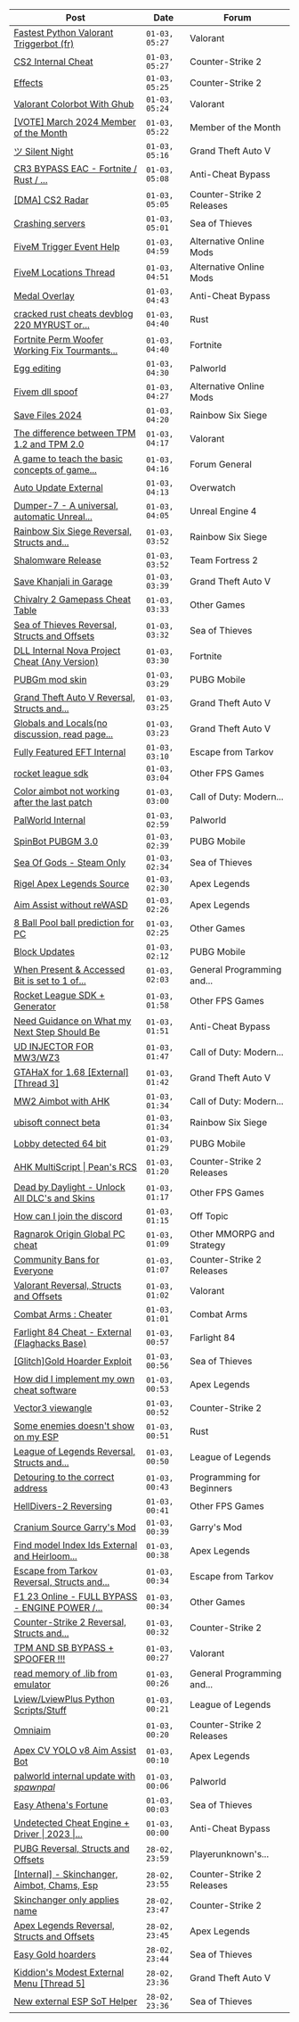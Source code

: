 |Post|Date|Forum|
|----|----|-----|
|[Fastest Python Valorant Triggerbot (fr)](https://www.unknowncheats.me/forum/valorant/612762-fastest-python-valorant-triggerbot-fr.html)|`01-03, 05:27`|Valorant|
|[CS2 Internal Cheat](https://www.unknowncheats.me/forum/counter-strike-2-a/614111-cs2-internal-cheat.html)|`01-03, 05:27`|Counter-Strike 2|
|[Effects](https://www.unknowncheats.me/forum/counter-strike-2-a/625015-effects.html)|`01-03, 05:25`|Counter-Strike 2|
|[Valorant Colorbot With Ghub](https://www.unknowncheats.me/forum/valorant/624215-valorant-colorbot-ghub.html)|`01-03, 05:24`|Valorant|
|[\[VOTE\] March 2024 Member of the Month](https://www.unknowncheats.me/forum/member-of-the-month/624743-vote-march-2024-month.html)|`01-03, 05:22`|Member of the Month|
|[ツ Silent Night](https://www.unknowncheats.me/forum/grand-theft-auto-v/604599-silent-night.html)|`01-03, 05:16`|Grand Theft Auto V|
|[CR3 BYPASS EAC - Fortnite / Rust / ...](https://www.unknowncheats.me/forum/anti-cheat-bypass/623904-cr3-bypass-eac-fortnite-rust.html)|`01-03, 05:08`|Anti-Cheat Bypass|
|[\[DMA\] CS2 Radar](https://www.unknowncheats.me/forum/counter-strike-2-releases/625335-dma-cs2-radar.html)|`01-03, 05:05`|Counter-Strike 2 Releases|
|[Crashing servers](https://www.unknowncheats.me/forum/sea-of-thieves/625334-crashing-servers.html)|`01-03, 05:01`|Sea of Thieves|
|[FiveM Trigger Event Help](https://www.unknowncheats.me/forum/alternative-online-mods/625092-fivem-trigger-event-help.html)|`01-03, 04:59`|Alternative Online Mods|
|[FiveM Locations Thread](https://www.unknowncheats.me/forum/alternative-online-mods/340679-fivem-locations-thread.html)|`01-03, 04:51`|Alternative Online Mods|
|[Medal Overlay](https://www.unknowncheats.me/forum/anti-cheat-bypass/615927-medal-overlay.html)|`01-03, 04:43`|Anti-Cheat Bypass|
|[cracked rust cheats devblog 220 MYRUST or...](https://www.unknowncheats.me/forum/rust/625273-cracked-rust-cheats-devblog-220-myrust-anyother-server-alkad.html)|`01-03, 04:40`|Rust|
|[Fortnite Perm Woofer Working Fix Tourmants...](https://www.unknowncheats.me/forum/fortnite/603652-fortnite-perm-woofer-fix-tourmants-kick.html)|`01-03, 04:40`|Fortnite|
|[Egg editing](https://www.unknowncheats.me/forum/palworld/625333-egg-editing.html)|`01-03, 04:30`|Palworld|
|[Fivem dll spoof](https://www.unknowncheats.me/forum/alternative-online-mods/625078-fivem-dll-spoof.html)|`01-03, 04:27`|Alternative Online Mods|
|[Save Files 2024](https://www.unknowncheats.me/forum/rainbow-six-siege/624626-save-files-2024-a.html)|`01-03, 04:20`|Rainbow Six Siege|
|[The difference between TPM 1.2 and TPM 2.0](https://www.unknowncheats.me/forum/valorant/625330-difference-tpm-1-2-tpm-2-0-a.html)|`01-03, 04:17`|Valorant|
|[A game to teach the basic concepts of game...](https://www.unknowncheats.me/forum/forum-general/622251-game-teach-basic-concepts-game-hacking.html)|`01-03, 04:16`|Forum General|
|[Auto Update External](https://www.unknowncheats.me/forum/overwatch/614771-auto-update-external.html)|`01-03, 04:13`|Overwatch|
|[Dumper-7 - A universal, automatic Unreal...](https://www.unknowncheats.me/forum/unreal-engine-4-a/594092-dumper-7-universal-automatic-unreal-engine-sdk-generator-ue4-ue5.html)|`01-03, 04:05`|Unreal Engine 4|
|[Rainbow Six Siege Reversal, Structs and...](https://www.unknowncheats.me/forum/rainbow-six-siege/255148-rainbow-six-siege-reversal-structs-offsets.html)|`01-03, 03:52`|Rainbow Six Siege|
|[Shalomware Release](https://www.unknowncheats.me/forum/team-fortress-2-a/622431-shalomware-release.html)|`01-03, 03:52`|Team Fortress 2|
|[Save Khanjali in Garage](https://www.unknowncheats.me/forum/grand-theft-auto-v/616869-save-khanjali-garage.html)|`01-03, 03:39`|Grand Theft Auto V|
|[Chivalry 2 Gamepass Cheat Table](https://www.unknowncheats.me/forum/other-games/591970-chivalry-2-gamepass-cheat-table.html)|`01-03, 03:33`|Other Games|
|[Sea of Thieves Reversal, Structs and Offsets](https://www.unknowncheats.me/forum/sea-of-thieves/278391-sea-thieves-reversal-structs-offsets.html)|`01-03, 03:32`|Sea of Thieves|
|[DLL Internal Nova Project Cheat (Any Version)](https://www.unknowncheats.me/forum/fortnite/625114-dll-internal-nova-project-cheat-version.html)|`01-03, 03:30`|Fortnite|
|[PUBGm mod skin](https://www.unknowncheats.me/forum/pubg-mobile/613768-pubgm-mod-skin.html)|`01-03, 03:29`|PUBG Mobile|
|[Grand Theft Auto V Reversal, Structs and...](https://www.unknowncheats.me/forum/grand-theft-auto-v/144028-grand-theft-auto-reversal-structs-offsets.html)|`01-03, 03:25`|Grand Theft Auto V|
|[Globals and Locals(no discussion, read page...](https://www.unknowncheats.me/forum/grand-theft-auto-v/500059-globals-locals-discussion-read-page-1-a.html)|`01-03, 03:23`|Grand Theft Auto V|
|[Fully Featured EFT Internal](https://www.unknowncheats.me/forum/escape-from-tarkov/625270-featured-eft-internal.html)|`01-03, 03:10`|Escape from Tarkov|
|[rocket league sdk](https://www.unknowncheats.me/forum/other-fps-games/625327-rocket-league-sdk.html)|`01-03, 03:04`|Other FPS Games|
|[Color aimbot not working after the last patch](https://www.unknowncheats.me/forum/call-of-duty-modern-warfare-iii/624091-color-aimbot-patch.html)|`01-03, 03:00`|Call of Duty: Modern...|
|[PalWorld Internal](https://www.unknowncheats.me/forum/palworld/620394-palworld-internal.html)|`01-03, 02:59`|Palworld|
|[SpinBot PUBGM 3.0](https://www.unknowncheats.me/forum/pubg-mobile/625153-spinbot-pubgm-3-0-a.html)|`01-03, 02:39`|PUBG Mobile|
|[Sea Of Gods - Steam Only](https://www.unknowncheats.me/forum/sea-of-thieves/614719-sea-gods-steam.html)|`01-03, 02:34`|Sea of Thieves|
|[Rigel Apex Legends Source](https://www.unknowncheats.me/forum/apex-legends/623179-rigel-apex-legends-source.html)|`01-03, 02:30`|Apex Legends|
|[Aim Assist without reWASD](https://www.unknowncheats.me/forum/apex-legends/621322-aim-assist-rewasd.html)|`01-03, 02:26`|Apex Legends|
|[8 Ball Pool ball prediction for PC](https://www.unknowncheats.me/forum/other-games/500343-8-ball-pool-ball-prediction-pc.html)|`01-03, 02:25`|Other Games|
|[Block Updates](https://www.unknowncheats.me/forum/pubg-mobile/625006-block-updates.html)|`01-03, 02:12`|PUBG Mobile|
|[When Present & Accessed Bit is set to 1 of...](https://www.unknowncheats.me/forum/general-programming-and-reversing/625320-accessed-bit-set-1-pte.html)|`01-03, 02:03`|General Programming and...|
|[Rocket League SDK + Generator](https://www.unknowncheats.me/forum/other-fps-games/580354-rocket-league-sdk-generator.html)|`01-03, 01:58`|Other FPS Games|
|[Need Guidance on What my Next Step Should Be](https://www.unknowncheats.me/forum/anti-cheat-bypass/625263-guidance-step.html)|`01-03, 01:51`|Anti-Cheat Bypass|
|[UD INJECTOR FOR MW3/WZ3](https://www.unknowncheats.me/forum/call-of-duty-modern-warfare-iii/625251-ud-injector-mw3-wz3.html)|`01-03, 01:47`|Call of Duty: Modern...|
|[GTAHaX for 1.68 \[External\] \[Thread 3\]](https://www.unknowncheats.me/forum/grand-theft-auto-v/461672-gtahax-1-68-external-thread-3-a.html)|`01-03, 01:42`|Grand Theft Auto V|
|[MW2 Aimbot with AHK](https://www.unknowncheats.me/forum/call-of-duty-modern-warfare-ii/566722-mw2-aimbot-ahk.html)|`01-03, 01:34`|Call of Duty: Modern...|
|[ubisoft connect beta](https://www.unknowncheats.me/forum/rainbow-six-siege/623614-ubisoft-connect-beta.html)|`01-03, 01:34`|Rainbow Six Siege|
|[Lobby detected 64 bit](https://www.unknowncheats.me/forum/pubg-mobile/625196-lobby-detected-64-bit.html)|`01-03, 01:29`|PUBG Mobile|
|[AHK MultiScript \| Pean's RCS](https://www.unknowncheats.me/forum/counter-strike-2-releases/605440-ahk-multiscript-peans-rcs.html)|`01-03, 01:20`|Counter-Strike 2 Releases|
|[Dead by Daylight - Unlock All DLC's and Skins](https://www.unknowncheats.me/forum/other-fps-games/625318-dead-daylight-unlock-dlcs-skins.html)|`01-03, 01:17`|Other FPS Games|
|[How can I join the discord](https://www.unknowncheats.me/forum/off-topic/293336-join-discord.html)|`01-03, 01:15`|Off Topic|
|[Ragnarok Origin Global PC cheat](https://www.unknowncheats.me/forum/other-mmorpg-and-strategy/624052-ragnarok-origin-global-pc-cheat.html)|`01-03, 01:09`|Other MMORPG and Strategy|
|[Community Bans for Everyone](https://www.unknowncheats.me/forum/counter-strike-2-releases/625317-community-bans.html)|`01-03, 01:07`|Counter-Strike 2 Releases|
|[Valorant Reversal, Structs and Offsets](https://www.unknowncheats.me/forum/valorant/385792-valorant-reversal-structs-offsets.html)|`01-03, 01:02`|Valorant|
|[Combat Arms : Cheater](https://www.unknowncheats.me/forum/combat-arms/611163-combat-arms-cheater.html)|`01-03, 01:01`|Combat Arms|
|[Farlight 84 Cheat - External (Flaghacks Base)](https://www.unknowncheats.me/forum/farlight-84-a/611333-farlight-84-cheat-external-flaghacks-base.html)|`01-03, 00:57`|Farlight 84|
|[\[Glitch\]Gold Hoarder Exploit](https://www.unknowncheats.me/forum/sea-of-thieves/625316-glitch-gold-hoarder-exploit.html)|`01-03, 00:56`|Sea of Thieves|
|[How did I implement my own cheat software](https://www.unknowncheats.me/forum/apex-legends/625315-implement-own-cheat-software.html)|`01-03, 00:53`|Apex Legends|
|[Vector3 viewangle](https://www.unknowncheats.me/forum/counter-strike-2-a/625314-vector3-viewangle.html)|`01-03, 00:52`|Counter-Strike 2|
|[Some enemies doesn't show on my ESP](https://www.unknowncheats.me/forum/rust/624794-enemies-doesnt-esp.html)|`01-03, 00:51`|Rust|
|[League of Legends Reversal, Structs and...](https://www.unknowncheats.me/forum/league-of-legends/310587-league-legends-reversal-structs-offsets.html)|`01-03, 00:50`|League of Legends|
|[Detouring to the correct address](https://www.unknowncheats.me/forum/programming-for-beginners/625312-detouring-correct-address.html)|`01-03, 00:43`|Programming for Beginners|
|[HellDivers-2 Reversing](https://www.unknowncheats.me/forum/other-fps-games/623128-helldivers-2-reversing.html)|`01-03, 00:41`|Other FPS Games|
|[Cranium Source Garry's Mod](https://www.unknowncheats.me/forum/garry-s-mod/624148-cranium-source-garrys-mod.html)|`01-03, 00:39`|Garry's Mod|
|[Find model Index Ids External and Heirloom...](https://www.unknowncheats.me/forum/apex-legends/625276-model-index-ids-external-heirloom-animations.html)|`01-03, 00:38`|Apex Legends|
|[Escape from Tarkov Reversal, Structs and...](https://www.unknowncheats.me/forum/escape-from-tarkov/226519-escape-tarkov-reversal-structs-offsets.html)|`01-03, 00:34`|Escape from Tarkov|
|[F1 23 Online - FULL BYPASS - ENGINE POWER /...](https://www.unknowncheats.me/forum/other-games/566121-f1-23-online-bypass-engine-power-grip-hack.html)|`01-03, 00:34`|Other Games|
|[Counter-Strike 2 Reversal, Structs and...](https://www.unknowncheats.me/forum/counter-strike-2-a/576077-counter-strike-2-reversal-structs-offsets.html)|`01-03, 00:32`|Counter-Strike 2|
|[TPM AND SB BYPASS + SPOOFER !!!](https://www.unknowncheats.me/forum/valorant/623808-tpm-sb-bypass-spoofer.html)|`01-03, 00:27`|Valorant|
|[read memory of .lib from emulator](https://www.unknowncheats.me/forum/general-programming-and-reversing/625118-read-memory-lib-emulator.html)|`01-03, 00:26`|General Programming and...|
|[Lview/LviewPlus Python Scripts/Stuff](https://www.unknowncheats.me/forum/league-of-legends/617981-lview-lviewplus-python-scripts-stuff.html)|`01-03, 00:21`|League of Legends|
|[Omniaim](https://www.unknowncheats.me/forum/counter-strike-2-releases/621358-omniaim.html)|`01-03, 00:20`|Counter-Strike 2 Releases|
|[Apex CV YOLO v8 Aim Assist Bot](https://www.unknowncheats.me/forum/apex-legends/624584-apex-cv-yolo-v8-aim-assist-bot.html)|`01-03, 00:10`|Apex Legends|
|[palworld internal update with *spawnpal*](https://www.unknowncheats.me/forum/palworld/623520-palworld-internal-update-spawnpal.html)|`01-03, 00:06`|Palworld|
|[Easy Athena's Fortune](https://www.unknowncheats.me/forum/sea-of-thieves/624897-easy-athenas-fortune.html)|`01-03, 00:03`|Sea of Thieves|
|[Undetected Cheat Engine + Driver \| 2023 \|...](https://www.unknowncheats.me/forum/anti-cheat-bypass/504191-undetected-cheat-engine-driver-2023-bypass-anticheats-eac.html)|`01-03, 00:00`|Anti-Cheat Bypass|
|[PUBG Reversal, Structs and Offsets](https://www.unknowncheats.me/forum/playerunknown-s-battlegrounds/214976-pubg-reversal-structs-offsets.html)|`28-02, 23:59`|Playerunknown's...|
|[\[Internal\] - Skinchanger, Aimbot, Chams, Esp](https://www.unknowncheats.me/forum/counter-strike-2-releases/625288-internal-skinchanger-aimbot-chams-esp.html)|`28-02, 23:55`|Counter-Strike 2 Releases|
|[Skinchanger only applies name](https://www.unknowncheats.me/forum/counter-strike-2-a/625212-skinchanger-applies-name.html)|`28-02, 23:47`|Counter-Strike 2|
|[Apex Legends Reversal, Structs and Offsets](https://www.unknowncheats.me/forum/apex-legends/319804-apex-legends-reversal-structs-offsets.html)|`28-02, 23:45`|Apex Legends|
|[Easy Gold hoarders](https://www.unknowncheats.me/forum/sea-of-thieves/624896-easy-gold-hoarders.html)|`28-02, 23:44`|Sea of Thieves|
|[Kiddion's Modest External Menu \[Thread 5\]](https://www.unknowncheats.me/forum/grand-theft-auto-v/576854-kiddions-modest-external-menu-thread-5-a.html)|`28-02, 23:36`|Grand Theft Auto V|
|[New external ESP SoT Helper](https://www.unknowncheats.me/forum/sea-of-thieves/581265-external-esp-sot-helper.html)|`28-02, 23:36`|Sea of Thieves|
